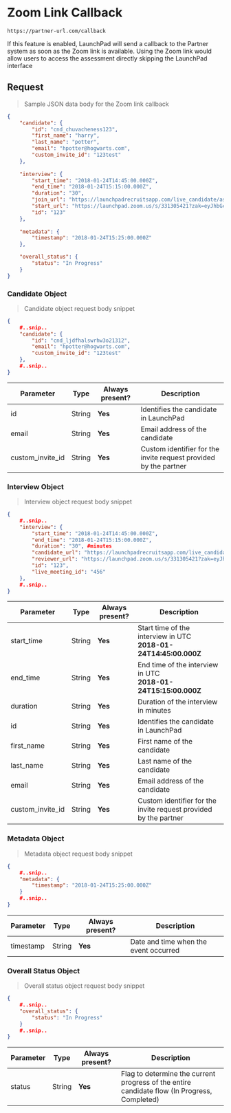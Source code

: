 # Zoom Link Callback

```shell
https://partner-url.com/callback
```

If this feature is enabled, LaunchPad will send a callback to the Partner system as soon as the Zoom link is available.
Using the Zoom link would allow users to access the assessment directly skipping the LaunchPad interface

## Request

> Sample JSON data body for the Zoom link callback

```json
{
    "candidate": {
        "id": "cnd_chuvacheness123",
        "first_name": "harry",
        "last_name": "potter",
        "email": "hpotter@hogwarts.com",
        "custom_invite_id": "123test"
    },
  
    "interview": {
        "start_time": "2018-01-24T14:45:00.000Z",
        "end_time": "2018-01-24T15:15:00.000Z",
        "duration": "30",
        "join_url": "https://launchpadrecruitsapp.com/live_candidate/asdbaedasda",
        "start_url": "https://launchpad.zoom.us/s/331305421?zak=eyJhbGciOiJIUzI1NiJ9.eyJhdWQiOiJjbGllbnQiLCJ1aWQiOiI4V...",
        "id": "123"
    },
 
    "metadata": {
        "timestamp": "2018-01-24T15:25:00.000Z"
    },

    "overall_status": {
        "status": "In Progress"
    }
}
```

### Candidate Object
> Candidate object request body snippet

```json
{
    #..snip..
    "candidate": {
        "id": "cnd_ljdfhalswrhw3o21312",
        "email": "hpotter@hogwarts.com",
        "custom_invite_id": "123test"
    },
	#..snip..
}
```

Parameter       | Type    | Always present? | Description
----------------|---------|-----------------|------------
id              |String   | **Yes**         |Identifies the candidate in LaunchPad
email           |String   | **Yes**         |Email address of the candidate
custom_invite_id|String   | **Yes**         |Custom identifier for the invite request provided by the partner

### Interview Object
> Interview object request body snippet

```json
{
    #..snip..
    "interview": {
        "start_time": "2018-01-24T14:45:00.000Z",
        "end_time": "2018-01-24T15:15:00.000Z",
        "duration": "30", #minutes
        "candidate_url": "https://launchpadrecruitsapp.com/live_candidate/asdbaedasda",
        "reviewer_url": "https://launchpad.zoom.us/s/331305421?zak=eyJhbGciOiJIDFEwbPiNjUkTejKI1P-Yivwj9fpk...",
        "id": "123",
        "live_meeting_id": "456"
    },
    #..snip..
}
```

Parameter       | Type    | Always present? | Description
----------------|---------|-----------------|------------
start_time      |String   | **Yes**         |Start time of the interview in UTC <br>**2018-01-24T14:45:00.000Z**
end_time        |String   | **Yes**         |End time of the interview in UTC <br>**2018-01-24T15:15:00.000Z**
duration        |String   | **Yes**         |Duration of the interview in minutes
id              |String   | **Yes**         |Identifies the candidate in LaunchPad
first_name      |String   | **Yes**         |First name of the candidate
last_name       |String   | **Yes**         |Last name of the candidate
email           |String   | **Yes**         |Email address of the candidate
custom_invite_id|String   | **Yes**         |Custom identifier for the invite request provided by the partner

### Metadata Object
> Metadata object request body snippet

```json
{
    #..snip..
    "metadata": {
        "timestamp": "2018-01-24T15:25:00.000Z"
    }
	#..snip..
}
```

Parameter    | Type    | Always present? | Description
------------ |---------|-----------------|------------
timestamp    | String  | **Yes**         |Date and time when the event occurred

### Overall Status Object
> Overall status object request body snippet

```json
{
    #..snip..
    "overall_status": {
        "status": "In Progress"
    }
	#..snip..
}
```

Parameter    | Type    | Always present? | Description
------------ |---------|-----------------|------------
status       |String   | **Yes**         |Flag to determine the current progress of the entire candidate flow (In Progress, Completed)
